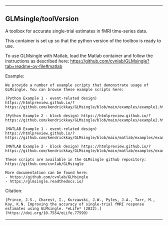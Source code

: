 
----------------------------------
## GLMsingle/toolVersion ##
A toolbox for accurate single-trial estimates in fMRI time-series data.

This container is set up so that the python version of the toolbox is
ready to use.

To use GLMsingle with Matlab, load the Matlab container and
follow the instructions as described here: https://github.com/cvnlab/GLMsingle?tab=readme-ov-file#matlab

Example:
```
We provide a number of example scripts that demonstrate usage of GLMsingle. You can browse these example scripts here:

(Python Example 1 - event-related design) https://htmlpreview.github.io/?https://github.com/kendrickkay/GLMsingle/blob/main/examples/example1.html

(Python Example 2 - block design) https://htmlpreview.github.io/?https://github.com/kendrickkay/GLMsingle/blob/main/examples/example2.html

(MATLAB Example 1 - event-related design) https://htmlpreview.github.io/?https://github.com/kendrickkay/GLMsingle/blob/main/matlab/examples/example1preview/example1.html

(MATLAB Example 2 - block design) https://htmlpreview.github.io/?https://github.com/kendrickkay/GLMsingle/blob/main/matlab/examples/example2preview/example2.html

These scripts are available in the GLMsingle github repository: https://github.com/cvnlab/GLMsingle

More documentation can be found here: 
- https://github.com/cvnlab/GLMsingle
- https://glmsingle.readthedocs.io/
```

Citation:
```
[Prince, J.S., Charest, I., Kurzawski, J.W., Pyles, J.A., Tarr, M., Kay, K.N. Improving the accuracy of single-trial fMRI response estimates using GLMsingle. *eLife* (2022).](https://doi.org/10.7554/eLife.77599)
```

----------------------------------
